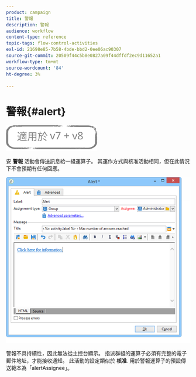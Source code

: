 ```yaml
---
product: campaign
title: 警報
description: 警報
audience: workflow
content-type: reference
topic-tags: flow-control-activities
exl-id: 21698e85-7b58-4bde-bbd2-0ee06ac90307
source-git-commit: 20509f44c5b8e0827a09f44dffdf2ec9d11652a1
workflow-type: tm+mt
source-wordcount: '84'
ht-degree: 3%

---
```


# 警報{#alert}

![](../../assets/common.svg)

安 **警報** 活動會傳送訊息給一組運算子。 其運作方式與核准活動相同，但在此情況下不會預期有任何回應。

![](assets/edit_alerte.png)

警報不具持續性，因此無法從主控台顯示。 指派群組的運算子必須有完整的電子郵件地址，才能接收通知。 此活動的設定類似於 **核准**. 用於警報運算子的預設傳送範本為「alertAssignee」。
